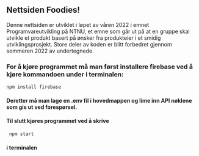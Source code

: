 ## Nettsiden Foodies!

Denne nettsiden er utviklet i løpet av våren 2022 i emnet Programvareutvikling på NTNU, et emne som går ut på at en gruppe skal utvikle et produkt basert på ønsker fra produkteier i et smidig utviklingsprosjekt. Store deler av koden er blitt forbedret gjennom sommeren 2022 av undertegnede.

### For å kjøre programmet må man først installere firebase ved å kjøre kommandoen under i terminalen:

<pre><code>npm install firebase</code></pre>

#### Deretter må man lage en .env fil i hovedmappen og lime inn API nøklene som gis ut ved forespørsel.

#### Til slutt kjøres programmet ved å skrive 

<pre><code> npm start </code></pre> 

#### i terminalen